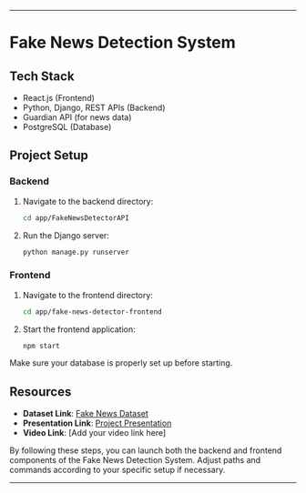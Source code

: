 

---

# Fake News Detection System

## Tech Stack

- React.js (Frontend)
- Python, Django, REST APIs (Backend)
- Guardian API (for news data)
- PostgreSQL (Database)

## Project Setup

### Backend

1. Navigate to the backend directory:
   ```bash
   cd app/FakeNewsDetectorAPI
   ```

2. Run the Django server:
   ```bash
   python manage.py runserver
   ```

### Frontend

1. Navigate to the frontend directory:
   ```bash
   cd app/fake-news-detector-frontend
   ```

2. Start the frontend application:
   ```bash
   npm start
   ```

Make sure your database is properly set up before starting.

## Resources

- **Dataset Link**: [Fake News Dataset](https://drive.google.com/file/d/1FiDdkqgkKtpzREOxSCsoPhmmnO8bevsZ/view?usp=sharing)
- **Presentation Link**: [Project Presentation](https://docs.google.com/presentation/d/1C6OaJxfybwpuDSozt1X-5ElS3AGfq0e3/edit?usp=drive_link&ouid=104139079825651458575&rtpof=true&sd=true)
- **Video Link**: [Add your video link here]

By following these steps, you can launch both the backend and frontend components of the Fake News Detection System. Adjust paths and commands according to your specific setup if necessary.

---

